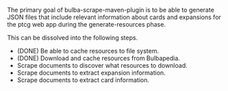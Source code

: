 The primary goal of bulba-scrape-maven-plugin is to be able to generate JSON files that include relevant information about cards and expansions for the ptcg web app during the generate-resources phase.

This can be dissolved into the following steps.

* (DONE) Be able to cache resources to file system.
* (DONE) Download and cache resources from Bulbapedia.
* Scrape documents to discover what resources to download.
* Scrape documents to extract expansion information.
* Scrape documents to extract card information.
